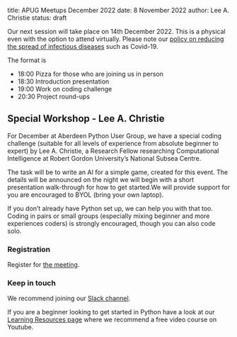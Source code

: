 title: APUG Meetups December 2022
date: 8 November 2022
author: Lee A. Christie
status: draft

Our next session will take place on 14th December 2022. This is a physical even with the option to attend virtually. Please note our [policy on reducing the spread of infectious diseases](https://codethecity.org/policy-for-reducing-the-spread-of-infectious-diseases/) such as Covid-19.

The format is 

* 18:00 Pizza for those who are joining us in person
* 18:30 Introduction presentation
* 19:00 Work on coding challenge
* 20:30 Project round-ups

## Special Workshop -  Lee A. Christie

For December at Aberdeen Python User Group, we have a special coding challenge (suitable for all levels of experience from absolute beginner to expert) by Lee A. Christie, a Research Fellow researching Computational Intelligence at Robert Gordon University’s National Subsea Centre.

The task will be to write an AI for a simple game, created for this event. The details will be announced on the night we will begin with a short presentation walk-through for how to get started.We will provide support for you are encouraged to BYOL (bring your own laptop).

If you don’t already have Python set up, we can help you with that too. Coding in pairs or small groups (especially mixing beginner and more experiences coders) is strongly encouraged, though you can also code solo.

### Registration

Register for [the meeting](https://ti.to/code-the-city/apug-dec-2022). 

### Keep in touch
We recommend joining our [Slack channel](https://join.slack.com/t/python-aberdeen/shared_invite/zt-gfjps8xe-M9YkWloAUL73blPovaHvFA). 

If you are a beginner looking to get started in Python have a look at our [Learning Resources page](https://pythonaberdeen.github.io/pages/learning-resources.html) where we recommend a free video course on Youtube. 


